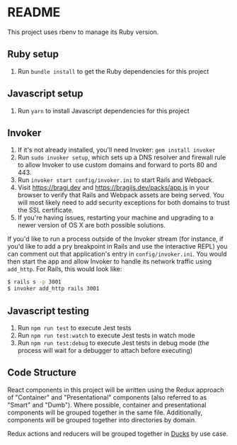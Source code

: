 # README

This project uses rbenv to manage its Ruby version.

## Ruby setup

1. Run `bundle install` to get the Ruby dependencies for this project

## Javascript setup

1. Run `yarn` to install Javascript dependencies for this project

## Invoker

1. If it's not already installed, you'll need Invoker: `gem install invoker`
2. Run `sudo invoker setup`, which sets up a DNS resolver and firewall rule to allow Invoker to use custom domains and forward to ports 80 and 443.
3. Run `invoker start config/invoker.ini` to start Rails and Webpack.
4. Visit https://bragi.dev and https://bragijs.dev/packs/app.js in your browser to verify that Rails and Webpack assets are being served. You will most likely need to add security exceptions for both domains to trust the SSL certificate.
5. If you're having issues, restarting your machine and upgrading to a newer version of OS X are both possible solutions.

If you'd like to run a process outside of the Invoker stream (for instance, if you'd like to add a pry breakpoint in Rails and use the interactive REPL) you can comment out that application's entry in `config/invoker.ini`. You would then start the app and allow Invoker to handle its network traffic using `add_http`. For Rails, this would look like:

```bash
$ rails s -p 3001
$ invoker add_http rails 3001
```

## Javascript testing
1. Run `npm run test` to execute Jest tests
2. Run `npm run test:watch` to execute Jest tests in watch mode
3. Run `npm run test:debug` to execute Jest tests in debug mode (the process will wait for a debugger to attach before executing)

## Code Structure

React components in this project will be written using the Redux approach of "Container" and "Presentational" components (also referred to as "Smart" and "Dumb"). Where possible, container and presentational components will be grouped together in the same file. Additionally, components will be grouped together into directories by domain.

Redux actions and reducers will be grouped together in [Ducks](https://github.com/erikras/ducks-modular-redux) by use case.
